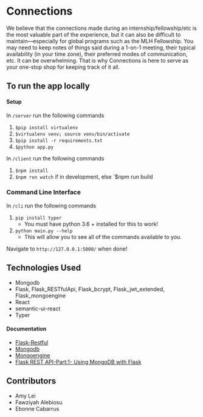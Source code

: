 # Connections
We believe that the connections made during an internship/fellowship/etc is the most valuable part of the experience, but it can also be difficult to maintain—especially for global programs such as the MLH Fellowship. You may need to keep notes of things said during a 1-on-1 meeting, their typical availability (in your time zone), their preferred modes of communication, etc. It can be overwhelming. That is why Connections is here to serve as your one-stop shop for keeping track of it all.  

## To run the app locally
#### Setup
In `/server` run the following commands
1. `$pip install virtualenv`
2. `$virtualenv venv; source venv/bin/activate`
3. `$pip install -r requirements.txt`
4. `$python app.py`

In `/client` run the following commands
1. `$npm install`
2. `$npm run watch` if in development, else `$npm run build
### Command Line Interface
 In `/cli` run the following commands
 1. `pip install typer`
    - You must have python 3.6 + installed for this to work! 
 2. `python main.py --help`
    - This will allow you to see all of the commands available to you.
    
Navigate to `http://127.0.0.1:5000/` when done! 

## Technologies Used
- Mongodb
- Flask, Flask_RESTfulApi, Flask_bcrypt, Flask_jwt_extended, Flask_mongoengine
- React
- semantic-ui-react
- Typer

#### Documentation
- [Flask-Restful](https://flask-restful.readthedocs.io/en/latest/quickstart.html)
- [Mongodb](https://docs.mongodb.com/manual/tutorial/install-mongodb-on-os-x/)
- [Mongoengine](http://mongoengine.org/)
- [Flask REST API-Part:1- Using MongoDB with Flask](https://dev.to/paurakhsharma/flask-rest-api-part-1-using-mongodb-with-flask-3g7d)

## Contributors
- Amy Lei
- Fawziyah Alebiosu
- Ebonne Cabarrus

